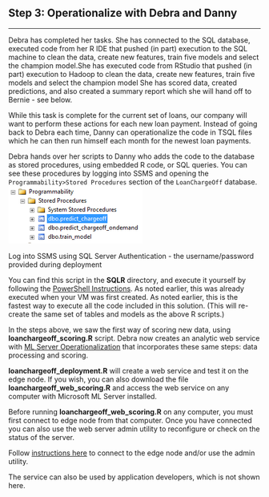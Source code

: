 
<h2> Step 3: Operationalize with Debra <span class="sql">and Danny</span></h2>
<hr />
<p/>
Debra has completed her tasks.  <span class="sql">She has connected to the SQL database, executed code from her R IDE that pushed (in part) execution to the SQL machine to clean the data, create new features, train five models and select the champion model.</span><span class="hdi">She has executed code from RStudio that pushed (in part) execution to Hadoop to clean the data, create new features, train five models and select the champion model</span> She has scored data, created predictions, and also created a summary report which she will hand off to Bernie - see below.
<p/>
While this task is complete for the current set of loans, our company will want to perform these actions for each new loan payment.  <span class="sql">Instead of going back to Debra each time, Danny can operationalize the code in TSQL files which he can then run himself each month for the newest loan payments.</span> 
<p/>
<div class="sql">
Debra hands over her scripts to Danny who adds the code to the database as stored procedures, using embedded R code, or SQL queries.  You can see these procedures by logging into SSMS and opening the <code>Programmability>Stored Procedures</code> section of the <code>LoanChargeOff</code> database.
<img src="images/storedproc.png">
<p/>

Log into SSMS using SQL Server Authentication - the username/password provided during deployment
<p/>
You can find this script in the <strong>SQLR</strong> directory, and execute it yourself by following the <a href="Powershell_Instructions.html">PowerShell Instructions</a>.  <span class="cig">
 As noted earlier, this was already executed when your VM was first created.</span><span class="onp"> As noted earlier, this is the fastest way to execute all the code included in this solution.  (This will re-create the same set of tables and models as the above R scripts.)
</span>
</div>

<div class="hdi">
<p/>
In the steps above, we saw the first way of scoring new data, using <strong>loanchargeoff_scoring.R</strong> script. 
Debra now creates an analytic web service  with <a href="https://docs.microsoft.com/en-us/machine-learning-server/what-is-operationalization">ML Server Operationalization</a> that incorporates these same steps: data processing and scoring.
<p/>
 <strong>loanchargeoff_deployment.R</strong> will create a web service and test it on the edge node.  If you wish, you can also download the file <strong>loanchargeoff_web_scoring.R</strong> and access the web service on any computer with Microsoft ML Server installed.  
<p/>
<div class="alert alert-info" role="alert">
Before running  <strong>loanchargeoff_web_scoring.R</strong> on any computer, you must first connect to edge node from that computer.
Once you have connected you can also use the web server admin utility to reconfigure or check on the status of the server.
<p></p>
Follow <a href="deployr.html">instructions here</a> to connect to the edge node and/or use the admin utility.
</div>
<p/>
The service can also be used by application developers, which is not shown here.
<p/>
</div>
